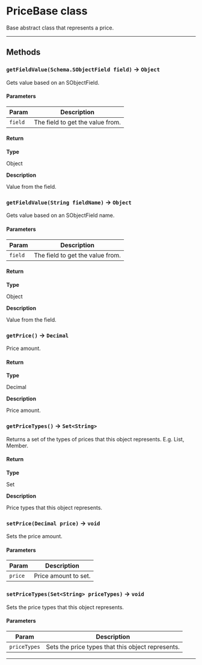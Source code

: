 # PriceBase class

Base abstract class that represents a price.

---
## Methods
### `getFieldValue(Schema.SObjectField field)` → `Object`

Gets value based on an SObjectField.

#### Parameters
|Param|Description|
|-----|-----------|
|`field` |  The field to get the value from. |

#### Return

**Type**

Object

**Description**

Value from the field.

### `getFieldValue(String fieldName)` → `Object`

Gets value based on an SObjectField name.

#### Parameters
|Param|Description|
|-----|-----------|
|`field` |  The field to get the value from. |

#### Return

**Type**

Object

**Description**

Value from the field.

### `getPrice()` → `Decimal`

Price amount.

#### Return

**Type**

Decimal

**Description**

Price amount.

### `getPriceTypes()` → `Set<String>`

Returns a set of the types of prices that this object represents. E.g. List, Member.

#### Return

**Type**

Set<String>

**Description**

Price types that this object represents.

### `setPrice(Decimal price)` → `void`

Sets the price amount.

#### Parameters
|Param|Description|
|-----|-----------|
|`price` |  Price amount to set. |

### `setPriceTypes(Set<String> priceTypes)` → `void`

Sets the price types that this object represents.

#### Parameters
|Param|Description|
|-----|-----------|
|`priceTypes` |  Sets the price types that this object represents. |

---
